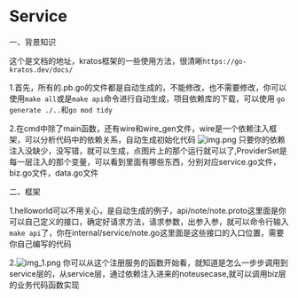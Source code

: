 # Service
一、背景知识

这个是文档的地址，kratos框架的一些使用方法，很清晰`https://go-kratos.dev/docs/`

1.首先，所有的.pb.go的文件都是自动生成的，不能修改，也不需要修改，你可以使用`make all`或是`make api`命令进行自动生成，项目依赖库的下载，可以使用 `go generate ./..`和`go mod tidy`

2.在cmd中除了main函数，还有wire和wire_gen文件，wire是一个依赖注入框架，可以分析代码中的依赖关系，自动生成初始化代码
![img.png](img.png)
只要你的依赖注入没缺少，没写错，就可以生成，点图片上的那个运行就可以了,ProviderSet是每一层注入的那个变量，可以看到里面有哪些东西，分别对应service.go文件，biz.go文件，data.go文件

二、框架

1.helloworld可以不用关心，是自动生成的例子，api/note/note.proto这里面是你可以自己定义的接口，确定好请求方法，请求参数，出参入参，就可以命令行输入`make api`了，你在internal/service/note.go这里面是这些接口的入口位置，需要你自己编写的代码

2.![img_1.png](img_1.png)
你可以从这个注册服务的函数开始看，就知道是怎么一步步调用到service层的，从service层，通过依赖注入进来的noteusecase,就可以调用biz层的业务代码函数实现